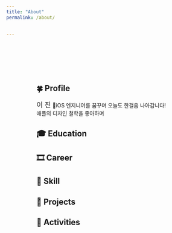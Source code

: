 ```yaml
---
title: "About"
permalink: /about/

  
---
```


<style type='text/css'>
[class*="full"] { padding: 80px }
</style>

<div class = "full">

## 🍀 Profile
<span style="font-size: large">이 진</span>
iOS 엔지니어를 꿈꾸며 오늘도 한걸음 나아갑니다!
애플의 디자인 철학을 좋아하며 

## 🎓 Education


## 🎞 Career


## 🎯 Skill


## 🚀 Projects


## 🎒 Activities
